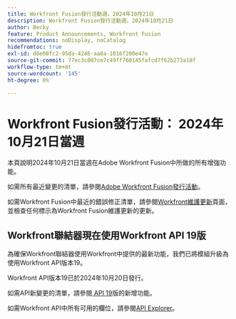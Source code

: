 ```yaml
---
title: Workfront Fusion發行活動週，2024年10月21日
description: Workfront Fusion發行活動週，2024年10月21日
author: Becky
feature: Product Announcements, Workfront Fusion
recommendations: noDisplay, noCatalog
hidefromtoc: true
exl-id: d8e08fc2-95da-4246-aa8a-1016f200e47e
source-git-commit: 77ec3c007ce7c49ff760145fafcd7f62b273a18f
workflow-type: tm+mt
source-wordcount: '145'
ht-degree: 0%

---
```


# Workfront Fusion發行活動： 2024年10月21日當週

本頁說明2024年10月21日當週在Adobe Workfront Fusion中所做的所有增強功能。

如需所有最近變更的清單，請參閱[Adobe Workfront Fusion發行活動](/help/workfront-fusion/fusion-product-releases/fusion-release-activity.md)。

如需Workfront Fusion中最近的錯誤修正清單，請參閱[Workfront維護更新](https://experienceleague.adobe.com/docs/workfront-known-issues/releases/current-updates.html?lang=zh-Hant)頁面，並檢查任何標示為Workfront Fusion維護更新的更新。

## Workfront聯結器現在使用Workfront API 19版

為確保Workfront聯結器使用Workfront中提供的最新功能，我們已將模組升級為使用Workfront API版本19。

Workfront API版本19已於2024年10月20日發行。

如需API新變更的清單，請參閱[ API 19](https://experienceleague.adobe.com/zh-hant/docs/workfront/using/adobe-workfront-api/api-notes/new-api-version-19)版的新增功能。

如需Workfront API中所有可用的欄位，請參閱[API Explorer](https://developer.adobe.com/workfront/api-explorer)。

